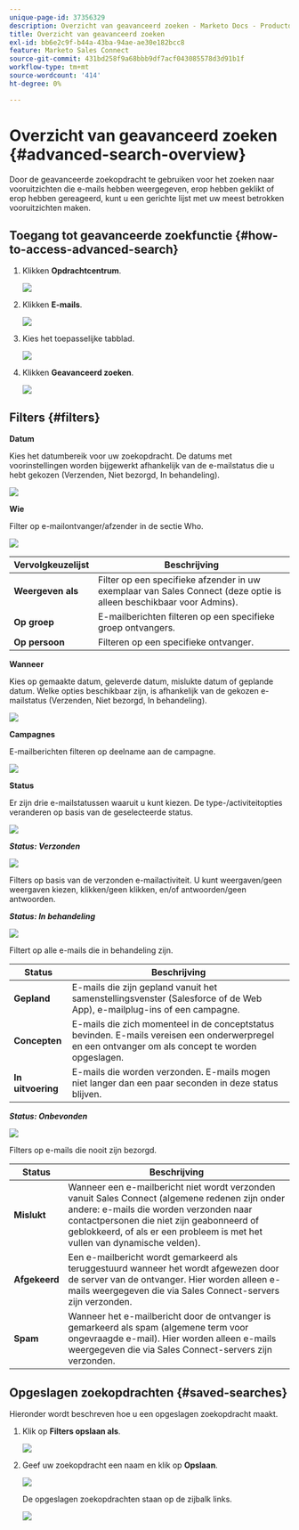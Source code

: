 ```yaml
---
unique-page-id: 37356329
description: Overzicht van geavanceerd zoeken - Marketo Docs - Productdocumentatie
title: Overzicht van geavanceerd zoeken
exl-id: bb6e2c9f-b44a-43ba-94ae-ae30e182bcc8
feature: Marketo Sales Connect
source-git-commit: 431bd258f9a68bbb9df7acf043085578d3d91b1f
workflow-type: tm+mt
source-wordcount: '414'
ht-degree: 0%

---
```


# Overzicht van geavanceerd zoeken {#advanced-search-overview}

Door de geavanceerde zoekopdracht te gebruiken voor het zoeken naar vooruitzichten die e-mails hebben weergegeven, erop hebben geklikt of erop hebben gereageerd, kunt u een gerichte lijst met uw meest betrokken vooruitzichten maken.

## Toegang tot geavanceerde zoekfunctie {#how-to-access-advanced-search}

1. Klikken **Opdrachtcentrum**.

   ![](assets/one.png)

1. Klikken **E-mails**.

   ![](assets/two.png)

1. Kies het toepasselijke tabblad.

   ![](assets/three.png)

1. Klikken **Geavanceerd zoeken**.

   ![](assets/four.png)

## Filters {#filters}

**Datum**

Kies het datumbereik voor uw zoekopdracht. De datums met voorinstellingen worden bijgewerkt afhankelijk van de e-mailstatus die u hebt gekozen (Verzenden, Niet bezorgd, In behandeling).

![](assets/date.png)

**Wie**

Filter op e-mailontvanger/afzender in de sectie Who.

![](assets/who.png)

| Vervolgkeuzelijst | Beschrijving |
|---|---|
| **Weergeven als** | Filter op een specifieke afzender in uw exemplaar van Sales Connect (deze optie is alleen beschikbaar voor Admins). |
| **Op groep** | E-mailberichten filteren op een specifieke groep ontvangers. |
| **Op persoon** | Filteren op een specifieke ontvanger. |

**Wanneer**

Kies op gemaakte datum, geleverde datum, mislukte datum of geplande datum. Welke opties beschikbaar zijn, is afhankelijk van de gekozen e-mailstatus (Verzenden, Niet bezorgd, In behandeling).

![](assets/when.png)

**Campagnes**

E-mailberichten filteren op deelname aan de campagne.

![](assets/campaigns.png)

**Status**

Er zijn drie e-mailstatussen waaruit u kunt kiezen. De type-/activiteitopties veranderen op basis van de geselecteerde status.

![](assets/status.png)

***Status: Verzonden***

![](assets/status-sent.png)

Filters op basis van de verzonden e-mailactiviteit. U kunt weergaven/geen weergaven kiezen, klikken/geen klikken, en/of antwoorden/geen antwoorden.

***Status: In behandeling***

![](assets/status-pending.png)

Filtert op alle e-mails die in behandeling zijn.

| Status | Beschrijving |
|---|---|
| **Gepland** | E-mails die zijn gepland vanuit het samenstellingsvenster (Salesforce of de Web App), e-mailplug-ins of een campagne. |
| **Concepten** | E-mails die zich momenteel in de conceptstatus bevinden. E-mails vereisen een onderwerpregel en een ontvanger om als concept te worden opgeslagen. |
| **In uitvoering** | E-mails die worden verzonden. E-mails mogen niet langer dan een paar seconden in deze status blijven. |

***Status: Onbevonden***

![](assets/status-undelivered.png)

Filters op e-mails die nooit zijn bezorgd.

| Status | Beschrijving |
|---|---|
| **Mislukt** | Wanneer een e-mailbericht niet wordt verzonden vanuit Sales Connect (algemene redenen zijn onder andere: e-mails die worden verzonden naar contactpersonen die niet zijn geabonneerd of geblokkeerd, of als er een probleem is met het vullen van dynamische velden). |
| **Afgekeerd** | Een e-mailbericht wordt gemarkeerd als teruggestuurd wanneer het wordt afgewezen door de server van de ontvanger. Hier worden alleen e-mails weergegeven die via Sales Connect-servers zijn verzonden. |
| **Spam** | Wanneer het e-mailbericht door de ontvanger is gemarkeerd als spam (algemene term voor ongevraagde e-mail). Hier worden alleen e-mails weergegeven die via Sales Connect-servers zijn verzonden. |

## Opgeslagen zoekopdrachten {#saved-searches}

Hieronder wordt beschreven hoe u een opgeslagen zoekopdracht maakt.

1. Klik op **Filters opslaan als**.

   ![](assets/save-search-1.png)

1. Geef uw zoekopdracht een naam en klik op **Opslaan**.

   ![](assets/save-search-2.png)

   De opgeslagen zoekopdrachten staan op de zijbalk links.

   ![](assets/advanced-search-overview-15.png)
